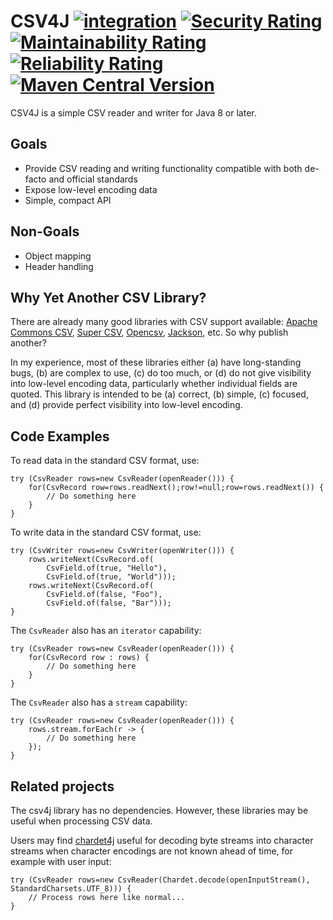 # CSV4J [![integration](https://github.com/sigpwned/csv4j/actions/workflows/integration.yml/badge.svg)](https://github.com/sigpwned/csv4j/actions/workflows/integration.yml) [![Security Rating](https://sonarcloud.io/api/project_badges/measure?project=sigpwned_csv4j&metric=security_rating)](https://sonarcloud.io/summary/new_code?id=sigpwned_csv4j) [![Maintainability Rating](https://sonarcloud.io/api/project_badges/measure?project=sigpwned_csv4j&metric=sqale_rating)](https://sonarcloud.io/summary/new_code?id=sigpwned_csv4j) [![Reliability Rating](https://sonarcloud.io/api/project_badges/measure?project=sigpwned_csv4j&metric=reliability_rating)](https://sonarcloud.io/summary/new_code?id=sigpwned_csv4j) [![Maven Central Version](https://badgen.net/maven/v/maven-central/com.sigpwned/csv4j)](https://search.maven.org/artifact/com.sigpwned/csv4j)

CSV4J is a simple CSV reader and writer for Java 8 or later.

## Goals

* Provide CSV reading and writing functionality compatible with both de-facto and official standards
* Expose low-level encoding data
* Simple, compact API

## Non-Goals

* Object mapping
* Header handling

## Why Yet Another CSV Library?

There are already many good libraries with CSV support available: [Apache Commons CSV](https://commons.apache.org/proper/commons-csv/), [Super CSV](http://super-csv.github.io/super-csv/), [Opencsv](https://opencsv.sourceforge.net/), [Jackson](https://github.com/FasterXML/jackson-dataformats-text/tree/master/csv), etc. So why publish another?

In my experience, most of these libraries either (a) have long-standing bugs, (b) are complex to use, (c) do too much, or (d) do not give visibility into low-level encoding data, particularly whether individual fields are quoted. This library is intended to be (a) correct, (b) simple, (c) focused, and (d) provide perfect visibility into low-level encoding.

## Code Examples

To read data in the standard CSV format, use:

    try (CsvReader rows=new CsvReader(openReader())) {
        for(CsvRecord row=rows.readNext();row!=null;row=rows.readNext()) {
            // Do something here
        }
    }

To write data in the standard CSV format, use:

    try (CsvWriter rows=new CsvWriter(openWriter())) {
        rows.writeNext(CsvRecord.of(
            CsvField.of(true, "Hello"),
            CsvField.of(true, "World")));
        rows.writeNext(CsvRecord.of(
            CsvField.of(false, "Foo"),
            CsvField.of(false, "Bar")));
    }

The `CsvReader` also has an `iterator` capability:

    try (CsvReader rows=new CsvReader(openReader())) {
        for(CsvRecord row : rows) {
            // Do something here
        }
    }

The `CsvReader` also has a `stream` capability:

    try (CsvReader rows=new CsvReader(openReader())) {
        rows.stream.forEach(r -> {
            // Do something here
        });
    }

## Related projects

The csv4j library has no dependencies. However, these libraries may be useful when processing CSV data.

Users may find [chardet4j](https://github.com/sigpwned/chardet4j) useful for decoding byte streams into character streams when character encodings are not known ahead of time, for example with user input:

    try (CsvReader rows=new CsvReader(Chardet.decode(openInputStream(), StandardCharsets.UTF_8))) {
        // Process rows here like normal...
    }
